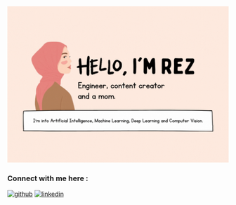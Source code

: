 ![](https://github.com/rezzyyhh/rezzyyhh/blob/main/Hi%2C%20i'm%20Rez.gif)

### Connect with me here : 
[<img src='https://cdn.jsdelivr.net/npm/simple-icons@3.0.1/icons/github.svg' alt='github' height='40'>](https://github.com/rezzyyhh) [<img src='https://cdn.jsdelivr.net/npm/simple-icons@3.0.1/icons/linkedin.svg' alt='linkedin' height='40'>](https://www.linkedin.com/in/nurezatymohdnoor/)  

